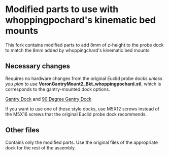 # Modified parts to use with whoppingpochard's kinematic bed mounts
This fork contains modified parts to add 8mm of z-height to the probe dock to match the 8mm added by whoppingchard's kinematic bed mounts.

## Necessary changes 
Requires no hardware changes from the original Euclid probe docks *unless you plan to use* **VoronGantryMount2_Bkt_whoppingpochard.stl**, which is corresponds to the gantry-mounted dock options.

[Gantry Dock](https://euclidprobe.github.io/02c_Voron2.html#gantry-dock--mount) and [90 Degree Gantry Dock](https://euclidprobe.github.io/02c_Voron2.html#90-degree-gantry-dock--mount)

If you want to use one of these style docks, use M5X12 screws instead of the M5X16 screws that the original Euclid probe dock recommends.

## Other files
Contains only the modified parts. Use the original files of the appropriate dock for the rest of the assembly.
